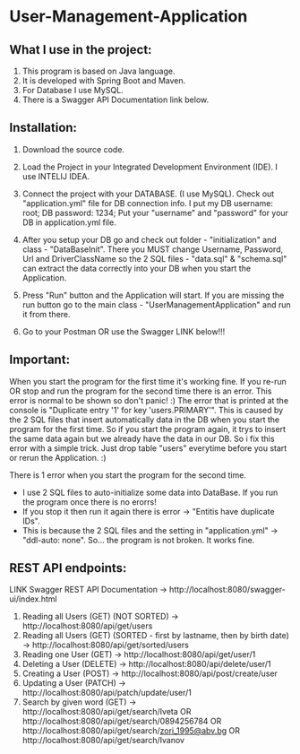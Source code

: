 
# User-Management-Application

## What I use in the project:
1. This program is based on Java language.
2. It is developed with Spring Boot and Maven. 
3. For Database I use MySQL.
4. There is a Swagger API Documentation link below.

## Installation:

1. Download the source code.

2. Load the Project in your Integrated Development Environment (IDE). I use INTELIJ IDEA.

3. Connect the project with your DATABASE. (I use MySQL). Check out "application.yml" file for DB connection info. I put my DB username: root; DB password: 1234;
Put your "username" and "password" for your DB in application.yml file.

4. After you setup your DB go and check out folder - "initialization" and class - "DataBaseInit".
There you MUST change Username, Password, Url and DriverClassName so the 2 SQL files - "data.sql" & "schema.sql" can extract the data correctly into your DB when you start the Application.

5. Press "Run" button and the Application will start. If you are missing the run button go to the main class - "UserManagementApplication" and run it from there.
   
6. Go to your Postman OR use the Swagger LINK below!!!

## Important:

When you start the program for the first time it's working fine. If you re-run OR stop and run the program for the second time there is an error. This error is normal to be shown so don't panic! :) The error that is printed at the console is "Duplicate entry '1' for key 'users.PRIMARY'". This is caused by the 2 SQL files that insert automatically data in the DB when you start the program for the first time. So if you start the program again, it trys to insert the same data again but we already have the data in our DB. 
So i fix this error with a simple trick. Just drop table "users" everytime before you start or rerun the Application. :)

There is 1 error when you start the program for the second time.
* I use 2 SQL files to auto-initialize some data into DataBase. If you run the program once there is no erorrs!
* If you stop it then run it again there is error -> "Entitis have duplicate IDs".
* This is because the 2 SQL files and the setting in "application.yml" -> "ddl-auto: none". So... the program is not broken. It works fine.


## REST API endpoints:

LINK Swagger REST API Documentation -> http://localhost:8080/swagger-ui/index.html

1. Reading all Users (GET) (NOT SORTED) -> http://localhost:8080/api/get/users
2. Reading all Users (GET) (SORTED - first by lastname, then by birth date) -> http://localhost:8080/api/get/sorted/users
3. Reading one User (GET) -> http://localhost:8080/api/get/user/1
4. Deleting a User (DELETE) -> http://localhost:8080/api/delete/user/1
5. Creating a User (POST) -> http://localhost:8080/api/post/create/user
6. Updating a User (PATCH) -> http://localhost:8080/api/patch/update/user/1
7. Search by given word (GET) -> http://localhost:8080/api/get/search/Iveta OR http://localhost:8080/api/get/search/0894256784 OR http://localhost:8080/api/get/search/zori_1995@abv.bg OR http://localhost:8080/api/get/search/Ivanov








